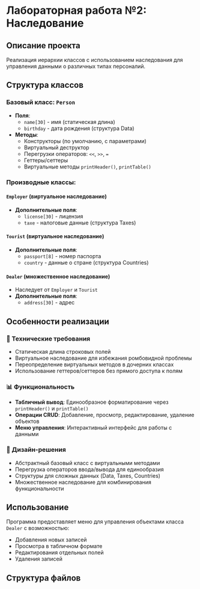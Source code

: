 # Лабораторная работа №2: Наследование

## Описание проекта
Реализация иерархии классов с использованием наследования для управления данными о различных типах персоналий.

## Структура классов

### Базовый класс: `Person`
- **Поля**: 
  - `name[30]` - имя (статическая длина)
  - `birthday` - дата рождения (структура Data)
- **Методы**:
  - Конструкторы (по умолчанию, с параметрами)
  - Виртуальный деструктор
  - Перегрузки операторов: `<<`, `>>`, `=`
  - Геттеры/сеттеры
  - Виртуальные методы `printHeader()`, `printTable()`

### Производные классы:

#### `Employer` (виртуальное наследование)
- **Дополнительные поля**:
  - `license[30]` - лицензия
  - `taxe` - налоговые данные (структура Taxes)

#### `Tourist` (виртуальное наследование)
- **Дополнительные поля**:
  - `passport[8]` - номер паспорта
  - `country` - данные о стране (структура Countries)

#### `Dealer` (множественное наследование)
- Наследует от `Employer` и `Tourist`
- **Дополнительные поля**:
  - `address[30]` - адрес

## Особенности реализации

### 🔧 Технические требования
- Статическая длина строковых полей
- Виртуальное наследование для избежания ромбовидной проблемы
- Переопределение виртуальных методов в дочерних классах
- Использование геттеров/сеттеров без прямого доступа к полям

### 📊 Функциональность
- **Табличный вывод**: Единообразное форматирование через `printHeader()` и `printTable()`
- **Операции CRUD**: Добавление, просмотр, редактирование, удаление объектов
- **Меню управления**: Интерактивный интерфейс для работы с данными

### 🎯 Дизайн-решения
- Абстрактный базовый класс с виртуальными методами
- Перегрузка операторов ввода/вывода для единообразия
- Структуры для сложных данных (Data, Taxes, Countries)
- Множественное наследование для комбинирования функциональности

## Использование
Программа предоставляет меню для управления объектами класса `Dealer` с возможностью:
- Добавления новых записей
- Просмотра в табличном формате  
- Редактирования отдельных полей
- Удаления записей

## Структура файлов